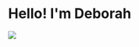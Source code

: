 # Hello! I'm Deborah
<a href = "https://linkedin.com/Debrah Nyatichi"><img src = "https://img.shields.io/badge/-LinkedIn-0072b1?&style=for-the-badge&logo=linkedin&logoColor=white" />

